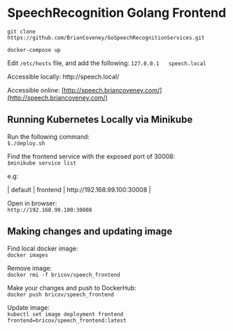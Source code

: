 # SpeechRecognition Golang Frontend

``` git clone https://github.com/BrianCoveney/GoSpeechRecognitionServices.git  ```

``` docker-compose up ```

Edit ```/etc/hosts``` file, and add the following:
``` 127.0.0.1   speech.local ```

Accessible locally:
http<nolink>://speech.local/

Accessible online:
[http://speech.briancoveney.com/](http://speech.briancoveney.com/)


## Running Kubernetes Locally via Minikube

Run the following command:  
``` $./deploy.sh ```

Find the frontend service with the exposed port of 30008:  
``` $minikube service list ```

e.g:  

| default | frontend | http<span></span>://192.168.99.100:30008 |
  

Open in browser:  
``` http://192.168.99.100:30008 ```

## Making changes and updating image

Find local docker image:  
``` docker images ```

Remove image:  
``` docker rmi -f bricov/speech_frontend ```

Make your changes and push to DockerHub:  
``` docker push bricov/speech_frontend ```

Update image:    
``` kubectl set image deployment frontend frontend=bricov/speech_frontend:latest ```
